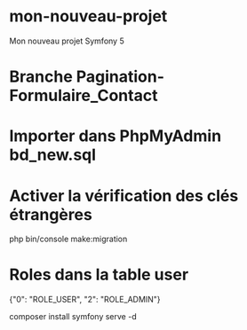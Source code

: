 # mon-nouveau-projet
 Mon nouveau projet Symfony 5

# Branche Pagination-Formulaire_Contact 

# Importer dans PhpMyAdmin bd_new.sql
# Activer la vérification des clés étrangères

php bin/console make:migration

# Roles dans la table user
{"0": "ROLE_USER", "2": "ROLE_ADMIN"}

composer install
symfony serve -d
